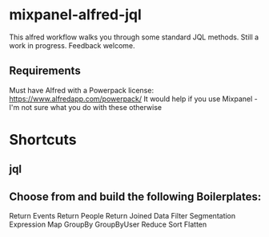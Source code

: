 # mixpanel-alfred-jql
This alfred workflow walks you through some standard JQL methods. Still a work in progress. Feedback welcome.

## Requirements 
Must have Alfred with a Powerpack license: https://www.alfredapp.com/powerpack/
It would help if you use Mixpanel - I'm not sure what you do with these otherwise

# Shortcuts

## jql

## Choose from and build the following Boilerplates:

Return Events
Return People
Return Joined Data
Filter
Segmentation Expression
Map
GroupBy
GroupByUser
Reduce
Sort
Flatten







